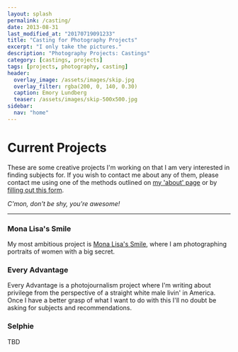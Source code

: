 ```yaml
---
layout: splash
permalink: /casting/
date: 2013-08-31
last_modified_at: "20170719091233"
title: "Casting for Photography Projects"
excerpt: "I only take the pictures."
description: "Photography Projects: Castings"
category: [castings, projects]
tags: [projects, photography, casting]
header:
  overlay_image: /assets/images/skip.jpg
  overlay_filter: rgba(200, 0, 140, 0.30)
  caption: Emory Lundberg
  teaser: /assets/images/skip-500x500.jpg
sidebar:
  nav: "home"
---
```


# Current Projects 

These are some creative projects I'm working on that I am very interested in finding subjects for. If you wish to contact me about any of them, please contact me using one of the methods outlined on [my 'about' page](/about/) or by [filling out this form](https://incumbent.org/contact/). 

*C'mon, don't be shy, you're awesome!*

----

### Mona Lisa's Smile

My most ambitious project is [Mona Lisa's Smile](/casting/mona-lisa/), where I am photographing portraits of women with a big secret.

### Every Advantage

Every Advantage is a photojournalism project where I'm writing about privilege from the perspective of a straight white male livin' in America. Once I have a better grasp of what I want to do with this I'll no doubt be asking for subjects and recommendations.

### Selphie

TBD
